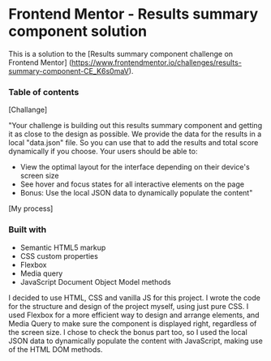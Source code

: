 # Frontend Mentor - Results summary component solution

This is a solution to the [Results summary component challenge on Frontend Mentor] (https://www.frontendmentor.io/challenges/results-summary-component-CE_K6s0maV).

### Table of contents

[Challange]

"Your challenge is building out this results summary component and getting it as close to the design as possible. 
We provide the data for the results in a local "data.json" file. So you can use that to add the results and total score dynamically if you choose.
Your users should be able to:
- View the optimal layout for the interface depending on their device's screen size
- See hover and focus states for all interactive elements on the page
- Bonus: Use the local JSON data to dynamically populate the content"


[My process]

### Built with

- Semantic HTML5 markup
- CSS custom properties
- Flexbox
- Media query
- JavaScript Document Object Model methods

I decided to use HTML, CSS and vanilla JS for this project. I wrote the code for the structure and design of the project myself, using just pure CSS. I used Flexbox for a more efficient way to design and arrange elements, and Media Query to make sure the component is displayed right, regardless of the screen size.
I chose to check the bonus part too, so I used the local JSON data to dynamically populate the content with JavaScript, making use of the HTML DOM methods.
